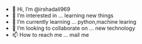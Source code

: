 - 👋 Hi, I’m @irshadali969
- 👀 I’m interested in ... learning new things
- 🌱 I’m currently learning ... python,machine learing
- 💞️ I’m looking to collaborate on ... new technology 
- 📫 How to reach me ... mail me

<!---
irshadali969/irshadali969 is a ✨ special ✨ repository because its `README.md` (this file) appears on your GitHub profile.
You can click the Preview link to take a look at your changes.
--->

